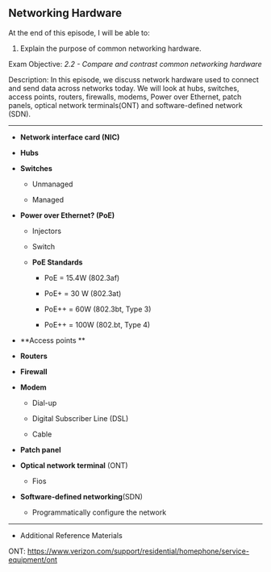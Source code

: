 ## Networking Hardware

At the end of this episode, I will be able to:

1. Explain the purpose of common networking hardware.

Exam Objective: *2.2 - Compare and contrast common networking hardware*

Description: In this episode, we discuss network hardware used to connect and send data across networks today. We will look at hubs, switches, access points, routers, firewalls, modems, Power over Ethernet, patch panels, optical network terminals\(ONT\) and software-defined network \(SDN\).



-----------------------------------------------------------


* **Network interface card \(NIC\)**

* **Hubs** 

* **Switches**  

	+ Unmanaged  

	+ Managed  

* **Power over Ethernet? \(PoE\)**

	+ Injectors

	+ Switch

	+ **PoE Standards**

		- PoE = 15.4W \(802.3af\)

		- PoE+ = 30 W \(802.3at\)

		- PoE++ = 60W \(802.3bt, Type 3\)

		- PoE++ = 100W \(802.bt, Type 4\)

* **Access points ** 

* **Routers**  

* **Firewall**   

* **Modem**

	+ Dial-up  

	+ Digital Subscriber Line \(DSL\)  

	+ Cable  

* **Patch panel**

* **Optical network terminal** \(ONT\)

	+ Fios 

* **Software-defined networking**(SDN)  

	+ Programmatically configure the network  



------------------------------------------------------------


* Additional Reference Materials

ONT: https://www.verizon.com/support/residential/homephone/service-equipment/ont

